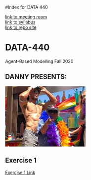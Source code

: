 #Index for DATA 440

[link to meeting room](https://cwm.zoom.us/j/6999715042?_x_zm_rtaid=sm_ons-fQPKBpirxRbg64A.1598029224952.753e36e3a479f07c6022e9bd6d047235&_x_zm_rhtaid=241#success)\
[link to syllabus](https://tyler-frazier.github.io/agent_based_modeling/) \
[link to repo site](https://jmhoffman4.github.io/DATA-440/)
# DATA-440
Agent-Based Modelling Fall 2020

## DANNY PRESENTS:
![](Danny1.jpg)

## Exercise 1
[Exercise 1 Link](Exercise1.md)
